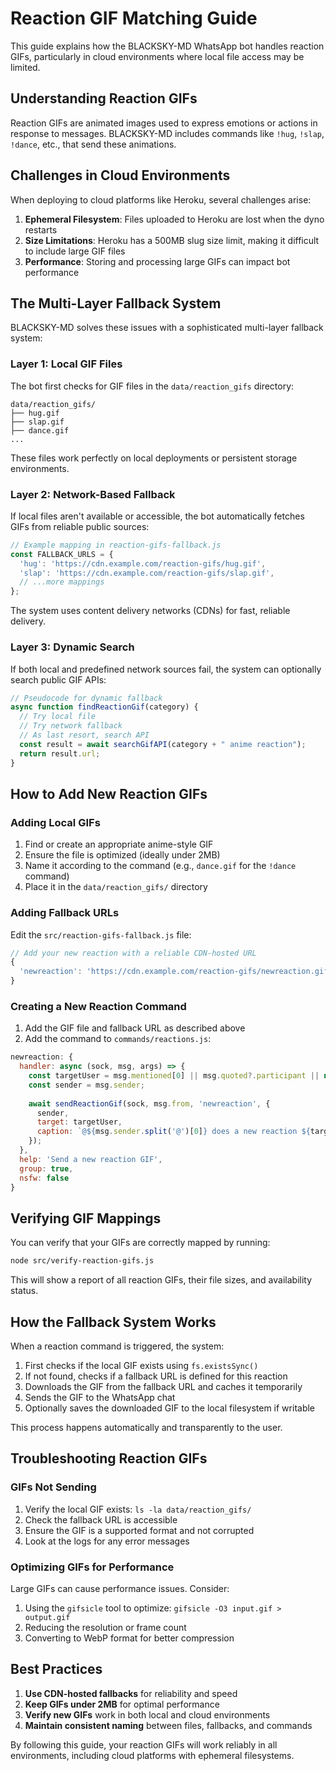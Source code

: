 # Reaction GIF Matching Guide

This guide explains how the BLACKSKY-MD WhatsApp bot handles reaction GIFs, particularly in cloud environments where local file access may be limited.

## Understanding Reaction GIFs

Reaction GIFs are animated images used to express emotions or actions in response to messages. BLACKSKY-MD includes commands like `!hug`, `!slap`, `!dance`, etc., that send these animations.

## Challenges in Cloud Environments

When deploying to cloud platforms like Heroku, several challenges arise:

1. **Ephemeral Filesystem**: Files uploaded to Heroku are lost when the dyno restarts
2. **Size Limitations**: Heroku has a 500MB slug size limit, making it difficult to include large GIF files
3. **Performance**: Storing and processing large GIFs can impact bot performance

## The Multi-Layer Fallback System

BLACKSKY-MD solves these issues with a sophisticated multi-layer fallback system:

### Layer 1: Local GIF Files

The bot first checks for GIF files in the `data/reaction_gifs` directory:

```
data/reaction_gifs/
├── hug.gif
├── slap.gif
├── dance.gif
...
```

These files work perfectly on local deployments or persistent storage environments.

### Layer 2: Network-Based Fallback

If local files aren't available or accessible, the bot automatically fetches GIFs from reliable public sources:

```javascript
// Example mapping in reaction-gifs-fallback.js
const FALLBACK_URLS = {
  'hug': 'https://cdn.example.com/reaction-gifs/hug.gif',
  'slap': 'https://cdn.example.com/reaction-gifs/slap.gif',
  // ...more mappings
};
```

The system uses content delivery networks (CDNs) for fast, reliable delivery.

### Layer 3: Dynamic Search

If both local and predefined network sources fail, the system can optionally search public GIF APIs:

```javascript
// Pseudocode for dynamic fallback
async function findReactionGif(category) {
  // Try local file
  // Try network fallback
  // As last resort, search API
  const result = await searchGifAPI(category + " anime reaction");
  return result.url;
}
```

## How to Add New Reaction GIFs

### Adding Local GIFs

1. Find or create an appropriate anime-style GIF
2. Ensure the file is optimized (ideally under 2MB)
3. Name it according to the command (e.g., `dance.gif` for the `!dance` command)
4. Place it in the `data/reaction_gifs/` directory

### Adding Fallback URLs

Edit the `src/reaction-gifs-fallback.js` file:

```javascript
// Add your new reaction with a reliable CDN-hosted URL
{
  'newreaction': 'https://cdn.example.com/reaction-gifs/newreaction.gif'
}
```

### Creating a New Reaction Command

1. Add the GIF file and fallback URL as described above
2. Add the command to `commands/reactions.js`:

```javascript
newreaction: {
  handler: async (sock, msg, args) => {
    const targetUser = msg.mentioned[0] || msg.quoted?.participant || null;
    const sender = msg.sender;
    
    await sendReactionGif(sock, msg.from, 'newreaction', {
      sender, 
      target: targetUser,
      caption: `@${msg.sender.split('@')[0]} does a new reaction ${targetUser ? `to @${targetUser.split('@')[0]}` : ''}`
    });
  },
  help: 'Send a new reaction GIF',
  group: true,
  nsfw: false
}
```

## Verifying GIF Mappings

You can verify that your GIFs are correctly mapped by running:

```bash
node src/verify-reaction-gifs.js
```

This will show a report of all reaction GIFs, their file sizes, and availability status.

## How the Fallback System Works

When a reaction command is triggered, the system:

1. First checks if the local GIF exists using `fs.existsSync()`
2. If not found, checks if a fallback URL is defined for this reaction
3. Downloads the GIF from the fallback URL and caches it temporarily
4. Sends the GIF to the WhatsApp chat
5. Optionally saves the downloaded GIF to the local filesystem if writable

This process happens automatically and transparently to the user.

## Troubleshooting Reaction GIFs

### GIFs Not Sending

1. Verify the local GIF exists: `ls -la data/reaction_gifs/`
2. Check the fallback URL is accessible
3. Ensure the GIF is a supported format and not corrupted
4. Look at the logs for any error messages

### Optimizing GIFs for Performance

Large GIFs can cause performance issues. Consider:

1. Using the `gifsicle` tool to optimize: `gifsicle -O3 input.gif > output.gif`
2. Reducing the resolution or frame count
3. Converting to WebP format for better compression

## Best Practices

1. **Use CDN-hosted fallbacks** for reliability and speed
2. **Keep GIFs under 2MB** for optimal performance
3. **Verify new GIFs** work in both local and cloud environments
4. **Maintain consistent naming** between files, fallbacks, and commands

By following this guide, your reaction GIFs will work reliably in all environments, including cloud platforms with ephemeral filesystems.